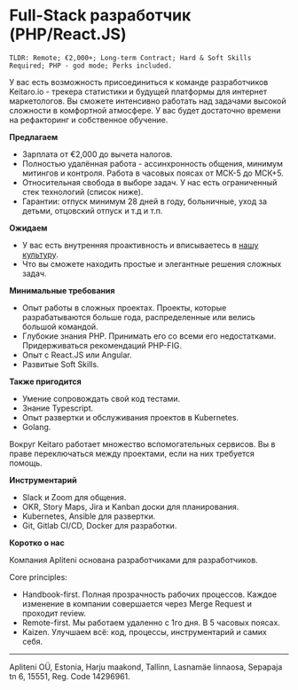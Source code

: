 # Full-Stack разработчик (PHP/React.JS)

```
TLDR: Remote; €2,000+; Long-term Contract; Hard & Soft Skills Required; PHP - god mode; Perks included.
```


У вас есть возможность присоединиться к команде разработчиков Keitaro.io - трекера статистики и будущей платформы для интернет маркетологов. 
Вы сможете интенсивно работать над задачами высокой сложности в комфортной атмосфере. У вас будет достаточно времени на рефакторинг и собственное обучение.



**Предлагаем**

- Зарплата от €2,000 до вычета налогов.
- Полностью удалённая работа - ассинхронность общения, минимум митингов и контроля. Работа в часовых поясах от МСК-5 до МСК+5.
- Относительная свобода в выборе задач. У нас есть ограниченный стек технологий (список ниже).
- Гарантии: отпуск минимум 28 дней в году, больничные, уход за детьми, отцовский отпуск и т.д и т.п.


**Ожидаем**

- У вас есть внутренняя проактивность и вписываетесь в [нашу культуру](https://handbook.apliteni.com/values.html).
- Что вы сможете находить простые и элегантные решения сложных задач.

**Минимальные требования**

- Опыт работы в сложных проектах. Проекты, которые разрабатываются больше года, распределенные или велись большой командой.
- Глубокие знания PHP. Принимать его со всеми его недостатками. Придерживаться рекомендаций PHP-FIG.
- Опыт с React.JS или Angular.
- Развитые Soft Skills. 

**Также пригодится**

- Умение сопровождать свой код тестами.
- Знание Typescript.
- Опыт развертки и обcлуживания проектов в Kubernetes.
- Golang.

Вокруг Keitaro работает множество вспомогательных сервисов. Вы в праве переключаться между проектами, если на них требуется помощь.


**Инструментарий**

- Slack и Zoom для общения.
- OKR, Story Maps, Jira и Kanban доски для планирования.
- Kubernetes, Ansible для развертки.
- Git, Gitlab CI/CD, Docker для разработки.

**Коротко о нас**

Компания Apliteni основана разработчиками для разработчиков. 

Core principles:
- Handbook-first. Полная прозрачность рабочих процессов. Каждое изменение в компании совершается через Merge Request и проходит review.
- Remote-first. Мы работаем удаленно с 1го дня. В 5 часовых поясах.
- Kaizen. Улучшаем всё: код, процессы, инструментарий и самих себя.


--- 
Apliteni OÜ, Estonia, Harju maakond, Tallinn, Lasnamäe linnaosa, Sepapaja tn 6, 15551, Reg. Code	14296961.

